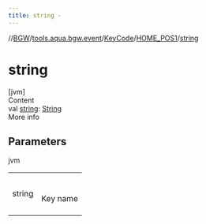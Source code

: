 ```yaml
---
title: string -
---
```

//[BGW](../../../../index.md)/[tools.aqua.bgw.event](../../index.md)/[KeyCode](../index.md)/[HOME_POS1](index.md)/[string](string.md)



# string  
[jvm]  
Content  
val [string](string.md): [String](https://kotlinlang.org/api/latest/jvm/stdlib/kotlin/-string/index.html)  
More info  


## Parameters  
  
jvm  
  
| | |
|---|---|
| <a name="tools.aqua.bgw.event/KeyCode.HOME_POS1/string/#/PointingToDeclaration/"></a>string| <a name="tools.aqua.bgw.event/KeyCode.HOME_POS1/string/#/PointingToDeclaration/"></a><br><br>Key name<br><br>|
  
  



